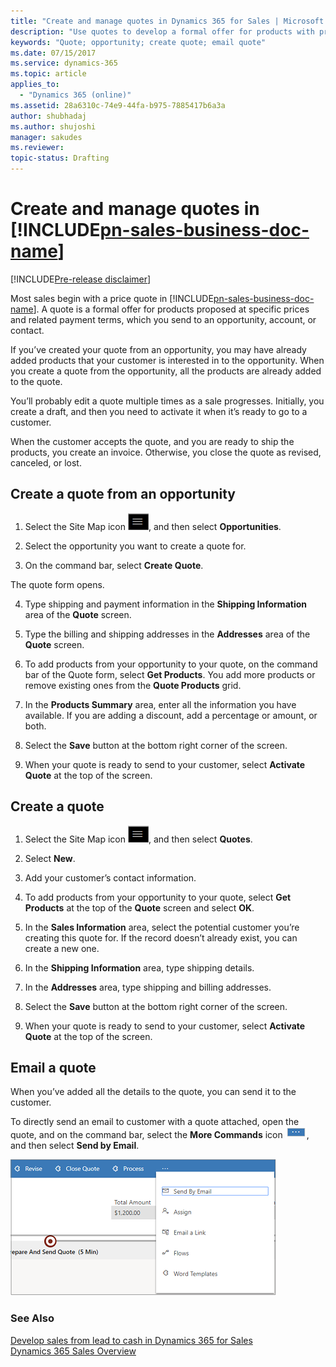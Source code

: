 ```yaml
---
title: "Create and manage quotes in Dynamics 365 for Sales | Microsoft Docs"
description: "Use quotes to develop a formal offer for products with proposed prices and related payment terms in Dynamics 365 for Sales."
keywords: "Quote; opportunity; create quote; email quote"
ms.date: 07/15/2017
ms.service: dynamics-365
ms.topic: article
applies_to:
  - "Dynamics 365 (online)"
ms.assetid: 28a6310c-74e9-44fa-b975-7885417b6a3a
author: shubhadaj
ms.author: shujoshi
manager: sakudes
ms.reviewer: 
topic-status: Drafting
---
```


# Create and manage quotes in [!INCLUDE[pn-sales-business-doc-name](../includes/pn-sales-business-doc-name.md)]

[!INCLUDE[Pre-release disclaimer](../includes/cc-beta-prerelease-disclaimer.md)]

Most sales begin with a price quote in [!INCLUDE[pn-sales-business-doc-name](../includes/pn-sales-business-doc-name.md)]. A quote is a formal offer for products proposed at specific prices and related payment terms, which you send to an opportunity, account, or contact.

If you’ve created your quote from an opportunity, you may have already added products that your customer is interested in to the opportunity. When you create a quote from the opportunity, all the products are already added to the quote.

You’ll probably edit a quote multiple times as a sale progresses. Initially, you create a draft, and then you need to activate it when it’s ready to go to a customer.

When the customer accepts the quote, and you are ready to ship the products, you create an invoice. Otherwise, you close the quote as revised, canceled, or lost.

## Create a quote from an opportunity

1.  Select the Site Map icon ![Icon to open the site map](media/Site-map-icon.png "Icon to open the site map"), and then select **Opportunities**.

2.  Select the opportunity you want to create a quote for.

3.  On the command bar, select **Create Quote**.

 The quote form opens.

4.  Type shipping and payment information in the **Shipping Information** area of the **Quote** screen.

5.  Type the billing and shipping addresses in the **Addresses** area of the **Quote** screen.

6.  To add products from your opportunity to your quote, on the command bar of the Quote form, select **Get Products**. You add more products or remove existing ones from the **Quote Products** grid.

7.  In the **Products Summary** area, enter all the information you have available. If you are adding a discount, add a percentage or amount, or both.

8.  Select the **Save** button at the bottom right corner of the screen.

9.  When your quote is ready to send to your customer, select **Activate Quote** at the top of the screen.

## Create a quote

1.  Select the Site Map icon ![Icon to open the site map](media/Site-map-icon.png "Icon to open the site map"), and then select **Quotes**.

2.  Select **New**.

3.  Add your customer’s contact information.

4.  To add products from your opportunity to your quote, select **Get Products** at the top of the **Quote** screen and select **OK**.

5.  In the **Sales Information** area, select the potential customer you’re creating this quote for. If the record doesn’t already exist, you can create a new one.

6.  In the **Shipping Information** area, type shipping details.

7.  In the **Addresses** area, type shipping and billing addresses.

8.  Select the **Save** button at the bottom right corner of the screen.

9.  When your quote is ready to send to your customer, select **Activate Quote** at the top of the screen.

## Email a quote

When you’ve added all the details to the quote, you can send it to the customer.

To directly send an email to customer with a quote attached, open the quote, and on the command bar, select the **More Commands** icon ![Icon for More Commands](media/more-commands-icon.png "Icon for More Commands"), and then select **Send by Email**.  

![Send By Email command bar button](media/send-by-email-command-bar-button.png "Send By Email command bar button")  

### See Also
[Develop sales from lead to cash in Dynamics 365 for Sales](develop-sales-lead-to-cash.md)  
[Dynamics 365 Sales Overview](overview-dynamics-365-for-sales.md)
